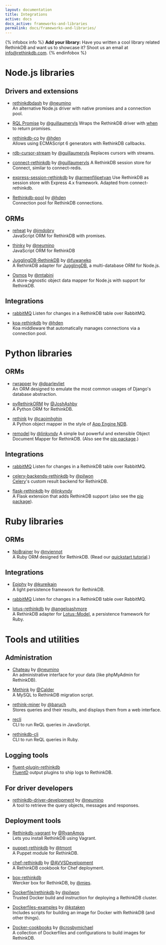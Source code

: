 ```yaml
---
layout: documentation
title: Integrations
active: docs
docs_active: frameworks-and-libraries
permalink: docs/frameworks-and-libraries/
---
```


{% infobox info %}
__Add your library:__ Have you written a cool library related RethinkDB and want us to showcase it?
Shoot us an email at <a href="mailto:info@rethinkdb.com">info@rethinkdb.com</a>.
{% endinfobox %}

# Node.js libraries

## Drivers and extensions

- [rethinkdbdash](https://github.com/neumino/rethinkdbdash) by [@neumino](https://github.com/neumino)  
  An alternative Node.js driver with native promises and a connection pool.

- [RQL Promise](https://github.com/guillaumervls/rql-promise) by [@guillaumervls](https://github.com/guillaumervls)
   Wraps the RethinkDB driver with [when](https://github.com/cujojs/when) to return promises.

- [rethinkdb-co](https://github.com/hden/rethinkdb-co) by [@hden](https://github.com/hden)  
  Allows using ECMAScript 6 generators with RethinkDB callbacks.

- [rdb-cursor-stream](https://github.com/guillaumervls/rdb-cursor-stream) by [@guillaumervls](https://github.com/guillaumervls)
  Replaces cursors with streams.

- [connect-rethinkdb](https://github.com/guillaumervls/connect-rethinkdb) by [@guillaumervls](https://github.com/guillaumervls)
  A RethinkDB session store for Connect, similar to connect-redis.

- [express-session-rethinkdb](https://www.npmjs.com/package/express-session-rethinkdb) by [@armenfilipetyan](https://github.com/armenfilipetyan)
  Use RethinkDB as session store with Express 4.x framework. Adapted from connect-rethinkdb.

- [Rethinkdb-pool](https://github.com/hden/rethinkdb-pool) by [@hden](https://github.com/hden)  
  Connection pool for RethinkDB connections.


## ORMs

- [reheat](https://github.com/jmdobry/reheat) by [@jmdobry](https://github.com/jmdobry)  
  JavaScript ORM for RethinkDB with promises.

- [thinky](https://github.com/neumino/thinky) by [@neumino](https://github.com/neumino)  
  JavaScript ORM for RethinkDB

- [JugglingDB-RethinkDB](https://github.com/fuwaneko/jugglingdb-rethink) by [@fuwaneko](https://github.com/fuwaneko)  
  A RethinkDB adapter for [JugglingDB](https://github.com/1602/jugglingdb), a multi-database ORM for Node.js.

- [Osmos](https://github.com/mtabini/osmos) by [@mtabini](https://github.com/mtabini)  
  A store-agnostic object data mapper for Node.js with support for RethinkDB.


## Integrations

- [rabbitMQ](/docs/rabbitmq/javascript) Listen for changes in a RethinkDB table over RabbitMQ.

- [koa-rethinkdb](https://github.com/hden/koa-rethinkdb) by [@hden](https://github.com/hden)  
  Koa middleware that automatically manages connections via a connection pool.



# Python libraries


## ORMs

- [rwrapper](https://github.com/dparlevliet/rwrapper) by [@dparlevliet](https://github.com/dparlevliet)  
  An ORM designed to emulate the most common usages of Django's database abstraction.

- [pyRethinkORM](https://github.com/JoshAshby/pyRethinkORM) by [@JoshAshby](https://github.com/JoshAshby)  
  A Python ORM for RethinkDB.

- [rethink](https://github.com/caoimhghin/rethink) by [@caoimhghin](https://github.com/caoimhghin)  
  A Python object mapper in the style of [App Engine NDB](https://cloud.google.com/appengine/docs/python/ndb/).

- [remodel](https://github.com/linkyndy/remodel) by [@linkyndy](https://github.com/linkyndy)
  A simple but powerful and extensible Object Document Mapper for RethinkDB. (Also see the [pip package](https://pypi.python.org/pypi/Remodel).)


## Integrations

- [rabbitMQ](/docs/rabbitmq/python) Listen for changes in a RethinkDB table over RabbitMQ.

- [celery-backends-rethinkdb](https://github.com/pilwon/celery-backends-rethinkdb) by [@pilwon](https://github.com/pilwon)  
  [Celery](http://www.celeryproject.org/)'s custom result backend for RethinkDB.

- [flask-rethinkdb](https://github.com/linkyndy/flask-rethinkdb) by [@linkyndy](https://github.com/linkyndy)  
  A Flask extension that adds RethinkDB support (also see the [pip package](https://pypi.python.org/pypi/Flask-RethinkDB/)).


# Ruby libraries


## ORMs

- [NoBrainer](https://github.com/nviennot/nobrainer) by [@nviennot](https://github.com/nviennot)  
  A Ruby ORM designed for RethinkDB. (Read our [quickstart tutorial](/docs/rails).)

## Integrations

- [Epiphy](https://github.com/kureikain/epiphy) by [@kureikain](https://github.com/kureikain)   
  A light persistence framework for RethinkDB.

- [rabbitMQ](/docs/rabbitmq/ruby) Listen for changes in a RethinkDB table over RabbitMQ.

- [lotus-rethinkdb](https://github.com/angeloashmore/lotus-rethinkdb) by [@angeloashmore](https://github.com/angeloashmore)  
  A RethinkDB adapter for [Lotus::Model](https://github.com/lotus/model), a persistence framework for Ruby.


# Tools and utilities


## Administration
- [Chateau](https://github.com/neumino/chateau) by [@neumino](https://github.com/neumino)  
  An administrative interface for your data (like phpMyAdmin for RethinkDB).

- [Methink](https://github.com/Calder/methink) by [@Calder](https://github.com/Calder)  
  A MySQL to RethinkDB migration script.

- [rethink-miner](https://github.com/baruch/rethink-miner) by [@baruch](https://github.com/baruch)  
  Stores queries and their results, and displays them from a web interface.

- [recli](https://github.com/stiang/recli)  
  CLI to run ReQL queries in JavaScript.

- [rethinkdb-cli](https://github.com/byterussian/rethinkdb-cli)  
  CLI to run ReQL queries in Ruby.

## Logging tools
- [fluent-plugin-rethinkdb](https://github.com/kureikain/fluent-plugin-rethink)  
  [FluentD](https://github.com/fluent/fluentd) output plugins to ship logs to RethinkDB.

## For driver developers
- [rethinkdb-driver-development](https://github.com/neumino/rethinkdb-driver-development) by [@neumino](https://github.com/neumino)  
  A tool to retrieve the query objects, messages and responses.


## Deployment tools
- [Rethinkdb-vagrant](https://github.com/RyanAmos/rethinkdb-vagrant) by [@RyanAmos](https://github.com/RyanAmos)  
  Lets you install RethinkDB using Vagrant.

- [puppet-rethinkdb](https://github.com/tmont/puppet-rethinkdb) by [@tmont](https://github.com/tmont)  
  A Puppet module for RethinkDB.

- [chef-rethinkdb](https://github.com/AVVSDevelopment/chef-rethinkdb) by [@AVVSDevelopment](https://github.com/AVVSDevelopment)  
  A RethinkDB cookbook for Chef deployment.

- [box-rethinkdb](https://github.com/mies/box-rethinkdb)  
  Wercker box for RethinkDB, by [@mies](https://github.com/mies).

- [Dockerfile/rethinkdb](http://dockerfile.github.io/#/rethinkdb) by [@pilwon](https://github.com/pilwon)  
  Trusted Docker build and instruction for deploying a RethinkDB cluster.

- [Dockerfiles-examples](https://github.com/kstaken/dockerfile-examples) by [@kstaken](https://github.com/kstaken)  
  Includes scripts for building an image for Docker with RethinkDB (and other things).

- [Docker-cookbooks](https://github.com/crosbymichael/docker-cookbooks) by [@crosbymichael](https://github.com/crosbymichael)  
  A collection of Dockerfiles and configurations to build images for RethinkDB.
